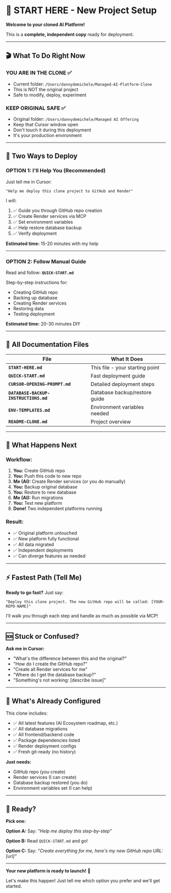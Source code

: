 # 👋 START HERE - New Project Setup

**Welcome to your cloned AI Platform!**

This is a **complete, independent copy** ready for deployment.

---

## 🎬 What To Do Right Now

### **YOU ARE IN THE CLONE** ✅
- Current folder: `/Users/dannydemichele/Managed-AI-Platform-Clone`
- This is NOT the original project
- Safe to modify, deploy, experiment

### **KEEP ORIGINAL SAFE** ✅
- Original folder: `/Users/dannydemichele/Managed AI Offering`
- Keep that Cursor window open
- Don't touch it during this deployment
- It's your production environment

---

## 🚀 Two Ways to Deploy

### **OPTION 1: I'll Help You (Recommended)**

Just tell me in Cursor:

```
"Help me deploy this clone project to GitHub and Render"
```

I will:
1. ✅ Guide you through GitHub repo creation
2. ✅ Create Render services via MCP
3. ✅ Set environment variables
4. ✅ Help restore database backup
5. ✅ Verify deployment

**Estimated time:** 15-20 minutes with my help

---

### **OPTION 2: Follow Manual Guide**

Read and follow: **`QUICK-START.md`**

Step-by-step instructions for:
- Creating GitHub repo
- Backing up database
- Creating Render services
- Restoring data
- Testing deployment

**Estimated time:** 20-30 minutes DIY

---

## 📖 All Documentation Files

| File | What It Does |
|------|-------------|
| **`START-HERE.md`** | This file - your starting point |
| **`QUICK-START.md`** | Fast deployment guide |
| **`CURSOR-OPENING-PROMPT.md`** | Detailed deployment steps |
| **`DATABASE-BACKUP-INSTRUCTIONS.md`** | Database backup/restore guide |
| **`ENV-TEMPLATES.md`** | Environment variables needed |
| **`README-CLONE.md`** | Project overview |

---

## 🎯 What Happens Next

### **Workflow:**
1. **You:** Create GitHub repo
2. **You:** Push this code to new repo
3. **Me (AI):** Create Render services (or you do manually)
4. **You:** Backup original database
5. **You:** Restore to new database
6. **Me (AI):** Run migrations
7. **You:** Test new platform
8. **Done!** Two independent platforms running

### **Result:**
- ✅ Original platform untouched
- ✅ New platform fully functional
- ✅ All data migrated
- ✅ Independent deployments
- ✅ Can diverge features as needed

---

## ⚡ Fastest Path (Tell Me)

**Ready to go fast?** Just say:

```
"Deploy this clone project. The new GitHub repo will be called: [YOUR-REPO-NAME]"
```

I'll walk you through each step and handle as much as possible via MCP!

---

## 🆘 Stuck or Confused?

**Ask me in Cursor:**
- "What's the difference between this and the original?"
- "How do I create the GitHub repo?"
- "Create all Render services for me"
- "Where do I get the database backup?"
- "Something's not working: [describe issue]"

---

## 🎨 What's Already Configured

This clone includes:
- ✅ All latest features (AI Ecosystem roadmap, etc.)
- ✅ All database migrations
- ✅ All frontend/backend code
- ✅ Package dependencies listed
- ✅ Render deployment configs
- ✅ Fresh git-ready (no history)

**Just needs:**
- GitHub repo (you create)
- Render services (I can create)
- Database backup restored (you do)
- Environment variables set (I can help)

---

## 🎯 Ready?

**Pick one:**

**Option A:** Say: *"Help me deploy this step-by-step"*

**Option B:** Read `QUICK-START.md` and go!

**Option C:** Say: *"Create everything for me, here's my new GitHub repo URL: [url]"*

---

**Your new platform is ready to launch!** 🚀

Let's make this happen! Just tell me which option you prefer and we'll get started.

